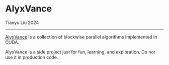 # AlyxVance

Tianyu Liu 2024

------------------------

[AlyxVance](https://half-life.fandom.com/wiki/Alyx_Vance) is a collection of blockwise parallel algorithms implemented in CUDA.

AlyxVance is a side project just for fun, learning, and exploration. Do not use it in production code.
